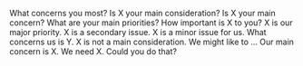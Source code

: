What concerns you most?
Is X your main consideration? 
Is X your main concern? 
What are your main priorities?
How important is X to you?
X is our major priority.
X is a secondary issue.
X is a minor issue for us. What concerns us is Y.
X is not a main consideration.
We might like to …
Our main concern is X.
We need X. Could you do that? 